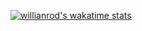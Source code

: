 [![willianrod's wakatime stats](https://github-readme-stats.vercel.app/api/wakatime?username=tiago0051)](https://github.com/anuraghazra/github-readme-stats)
